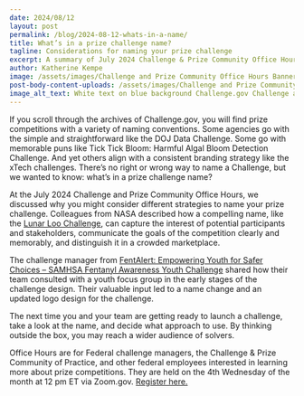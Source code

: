 ```yaml
---
date: 2024/08/12
layout: post
permalink: /blog/2024-08-12-whats-in-a-name/
title: What’s in a prize challenge name? 
tagline: Considerations for naming your prize challenge
excerpt: A summary of July 2024 Challenge & Prize Community Office Hour discussion on naming prize challenges.
author: Katherine Kempe
image: /assets/images/Challenge and Prize Community Office Hours Banner.png
post-body-content-uploads: /assets/images/Challenge and Prize Community Office Hours Banner.png
image_alt_text: White text on blue background Challenge.gov Challenge and Prize Community Office Hours 4th Wednesday of each month 12 PM ET
---
```


<p>If you scroll through the archives of Challenge.gov, you will find prize competitions with a variety of naming conventions. Some agencies go with the simple and straightforward like the DOJ Data Challenge. Some go with memorable puns like Tick Tick Bloom: Harmful Algal Bloom Detection Challenge. And yet others align with a consistent branding strategy like the xTech challenges. There’s no right or wrong way to name a Challenge, but we wanted to know: what’s in a prize challenge name?</p> 

<p>At the July 2024 Challenge and Prize Community Office Hours, we discussed why you might consider different strategies to name your prize challenge. Colleagues from NASA described how a compelling name, like the <a href="https://www.herox.com/LunarLoo/teams">Lunar Loo Challenge</a>, can capture the interest of potential participants and stakeholders, communicate the goals of the competition clearly and memorably, and distinguish it in a crowded marketplace.</p> 
<p>The challenge manager from <a href="https://www.challenge.gov/?challenge=fentalert-empowering-youth-for-safer-choices---samhsa-fentanyl-awareness-youth-challenge">FentAlert: Empowering Youth for Safer Choices – SAMHSA Fentanyl Awareness Youth Challenge</a> shared how their team consulted with a youth focus group in the early stages of the challenge design. Their valuable input led to a name change and an updated logo design for the challenge.</p>
<p>The next time you and your team are getting ready to launch a challenge, take a look at the name, and decide what approach to use. By thinking outside the box, you may reach a wider audience of solvers.</p> 
<p>Office Hours are for Federal challenge managers, the Challenge & Prize Community of Practice, and other federal employees interested in learning more about prize competitions. They are held on the 4th Wednesday of the month at 12 pm ET via Zoom.gov. <a href="https://gsa.zoomgov.com/meeting/register/vJIscOuurjkuGRsY2rziMZDcn5cGAVax8XM#/registration">Register here.</a></p>
